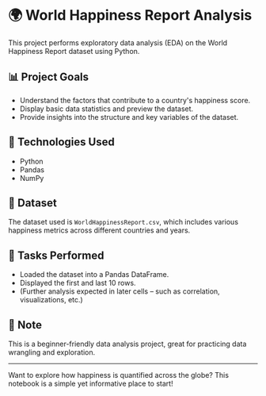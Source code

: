 # 🌍 World Happiness Report Analysis

This project performs exploratory data analysis (EDA) on the World Happiness Report dataset using Python.

## 📊 Project Goals
- Understand the factors that contribute to a country's happiness score.
- Display basic data statistics and preview the dataset.
- Provide insights into the structure and key variables of the dataset.

## 🧰 Technologies Used
- Python
- Pandas
- NumPy

## 📁 Dataset
The dataset used is `WorldHappinessReport.csv`, which includes various happiness metrics across different countries and years.

## 🧪 Tasks Performed
- Loaded the dataset into a Pandas DataFrame.
- Displayed the first and last 10 rows.
- (Further analysis expected in later cells – such as correlation, visualizations, etc.)

## 📌 Note
This is a beginner-friendly data analysis project, great for practicing data wrangling and exploration.

---

Want to explore how happiness is quantified across the globe? This notebook is a simple yet informative place to start!
